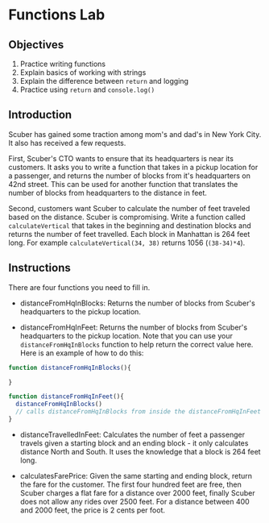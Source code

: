# Functions Lab

## Objectives
1. Practice writing functions
2. Explain basics of working with strings
3. Explain the difference between `return` and logging
4. Practice using `return` and `console.log()`

## Introduction
Scuber has gained some traction among mom's and dad's in New York City.  It also has received a few requests.  

First, Scuber's CTO wants to ensure that its headquarters is near its customers.  It asks you to write a function that takes in a pickup location for a passenger, and returns the number of blocks from it's headquarters on 42nd street.  This can be used for another function that translates the number of blocks from headquarters to the distance in feet.

Second, customers want Scuber to calculate the number of feet traveled based on the distance.  Scuber is compromising.  Write a function called `calculateVertical` that takes in the beginning and destination blocks and returns the number of feet travelled.  Each block in Manhattan is 264 feet long. For example `calculateVertical(34, 38)` returns 1056 (`(38-34)*4`).

## Instructions
There are four functions you need to fill in.

* distanceFromHqInBlocks: Returns the number of blocks from Scuber's headquarters to the pickup location.

* distanceFromHqInFeet: Returns the number of blocks from Scuber's headquarters to the pickup location.  Note that you can use your `distanceFromHqInBlocks` function to help return the correct value here.  Here is an example of how to do this:

```javascript
function distanceFromHqInBlocks(){

}

function distanceFromHqInFeet(){
  distanceFromHqInBlocks()
  // calls distanceFromHqInBlocks from inside the distanceFromHqInFeet function
}
```

* distanceTravelledInFeet: Calculates the number of feet a passenger travels given a starting block and an ending block - it only calculates distance North and South.  It uses the knowledge that a block is 264 feet long.

* calculatesFarePrice: Given the same starting and ending block, return the fare for the customer.  The first four hundred feet are free, then Scuber charges a flat fare for a distance over 2000 feet, finally Scuber does not allow any rides over 2500 feet.  For a distance between 400 and 2000 feet, the price is 2 cents per foot.
